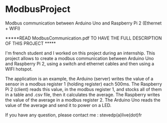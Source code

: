 # ModbusProject
Modbus communication between Arduino Uno and Raspberry Pi 2 (Ethernet + WIFI)

*****READ ModbusCommunication.pdf TO HAVE THE FULL DESCRIPTION OF THIS PROJECT *****


I'm french student and I worked on this project during an internship. 
This project allows to create a modbus communication between Arduino Uno and Raspberry Pi 2, using a switch and ethernet cables and then using a WIFI hotspot. 

The application is an example, the Arduino (server) writes the value of a sensor in a modbus register 1 (holding register) each 500ms.
The Raspberry Pi 2 (client) reads this value, in the modbus register 1,  and stocks all of them in a table and .csv file, then it calculates the average. 
The Raspberry writes the value of the average in a modbus register 2.
The Arduino Uno reads the value of the average and send it to power on a LED.

If you have any question, please contact me : stevedp(a)live(dot)fr
